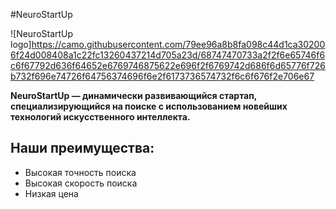 #NeuroStartUp

![NeuroStartUp logo]https://camo.githubusercontent.com/79ee96a8b8fa098c44d1ca302006f24d008408a1c22fc13260437214d705a23d/68747470733a2f2f6e65746f6c6f67792d636f64652e6769746875622e696f2f6769742d686f6d65776f726b732f696e74726f64756374696f6e2f6173736574732f6c6f676f2e706e67

**NeuroStartUp — динамически развивающийся стартап, специализирующийся на поиске с использованием новейших технологий искусственного интеллекта.**

## Наши преимущества:
* Высокая точность поиска
* Высокая скорость поиска
* Низкая цена
